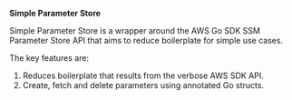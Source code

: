 **Simple Parameter Store**

Simple Parameter Store is a wrapper around the AWS Go SDK SSM Parameter Store API that aims to reduce boilerplate 
for simple use cases. 

The key features are:
1. Reduces boilerplate that results from the verbose AWS SDK API.
2. Create, fetch and delete parameters using annotated Go structs. 

